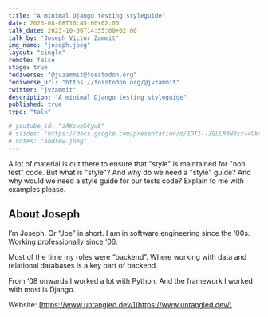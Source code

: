 ```yaml
---
title: "A minimal Django testing styleguide"
date: 2023-08-08T10:45:00+02:00
talk_date: 2023-10-06T14:55:00+02:00
talk_by: "Joseph Victor Zammit"
img_name: "joseph.jpeg"
layout: "single"
remote: false
stage: true
fediverse: "@jvzammit@fosstodon.org"
fediverse_url: "https://fosstodon.org/@jvzammit"
twitter: "jvzammit"
description: "A minimal Django testing styleguide"
published: true
type: "talk"

# youtube_id: "zAKcwo5Cyw8"
# slides: "https://docs.google.com/presentation/d/1OTI--ZQLLR3N8ixl4OktEwbXfiau_0BNXicl_3j5uYc/edit?usp=sharing"
# notes: "andrew.jpeg"
---
```


A lot of material is out there to ensure that "style" is maintained for "non test" code. But what is "style"? And why do we need a "style" guide? And why would we need a style guide for our tests code? Explain to me with examples please.

## About Joseph

I’m Joseph. Or “Joe” in short. I am in software engineering since the ‘00s. Working professionally since ‘06.

Most of the time my roles were “backend”. Where working with data and relational databases is a key part of backend.

From ‘08 onwards I worked a lot with Python. And the framework I worked with most is Django.

Website: [https://www.untangled.dev/](https://www.untangled.dev/)
